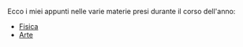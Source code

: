 Ecco i miei appunti nelle varie materie presi durante il corso dell'anno:

- [Fisica](https:/fisica.giovyx90.net)
- [Arte](https:/arte.giovyx90.net)
